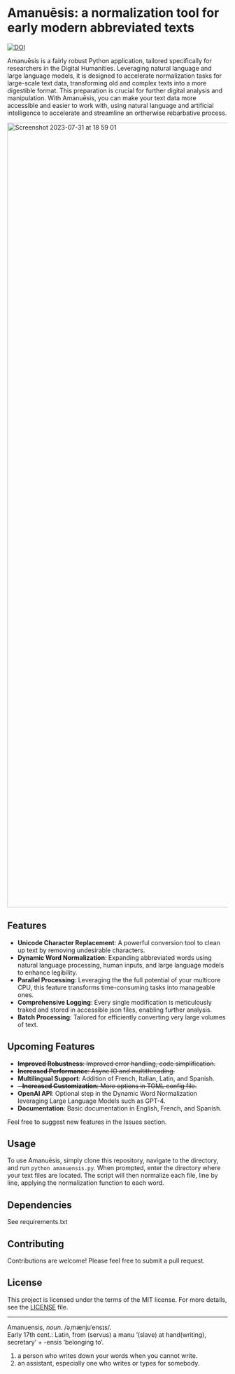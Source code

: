 # Amanuēsis: a normalization tool for early modern abbreviated texts
[![DOI](https://zenodo.org/badge/DOI/10.5281/zenodo.8224585.svg)](https://doi.org/10.5281/zenodo.8224585)


Amanuēsis is a fairly robust Python application, tailored specifically for researchers in the Digital Humanities. Leveraging natural language and large language models, it is designed to accelerate normalization tasks for large-scale text data, transforming old and complex texts into a more digestible format. This preparation is crucial for further digital analysis and manipulation. With Amanuēsis, you can make your text data more accessible and easier to work with, using natural language and artificial intelligence to accelerate and streamline an ortherwise rebarbative process.

<img width="1792" alt="Screenshot 2023-07-31 at 18 59 01" src="https://github.com/Pantagrueliste/Amanuensis/assets/9995536/33ccccc5-4287-4874-891a-e57035e5418e">

## Features

- **Unicode Character Replacement**: A powerful conversion tool to clean up text by removing undesirable characters.
- **Dynamic Word Normalization**: Expanding abbreviated words using natural language processing, human inputs, and large language models to enhance legibility.
- **Parallel Processing**: Leveraging the the full potential of your multicore CPU, this feature transforms time-consuming tasks into manageable ones.
- **Comprehensive Logging**: Every single modification is meticulously traked and stored in accessible json files, enabling further analysis.
- **Batch Processing**: Tailored for efficiently converting very large volumes of text. 

## Upcoming Features

- ~~**Improved Robustness**: Improved error handling, code simplification.~~
- ~~**Increased Performance**: Async IO and multithreading.~~
- **Multilingual Support**: Addition of French, Italian, Latin, and Spanish.  
- ~~- **Increased Customization**: More options in TOML config file.~~
- **OpenAI API**: Optional step in the Dynamic Word Normalization leveraging Large Language Models such as GPT-4.
- **Documentation**: Basic documentation in English, French, and Spanish.

Feel free to suggest new features in the Issues section.

## Usage

To use Amanuēsis, simply clone this repository, navigate to the directory, and run `python amanuensis.py`. When prompted, enter the directory where your text files are located. The script will then normalize each file, line by line, applying the normalization function to each word. 

## Dependencies

See requirements.txt

## Contributing

Contributions are welcome! Please feel free to submit a pull request.

## License

This project is licensed under the terms of the MIT license. For more details, see the [LICENSE](LICENSE.md) file.

---

Amanuensis, *noun*. /əˌmænjuˈensɪs/.  
Early 17th cent.: Latin, from (servus) a manu ‘(slave) at hand(writing), secretary’ + -ensis ‘belonging to’.  
1. a person who writes down your words when you cannot write.
2. an assistant, especially one who writes or types for somebody.  
